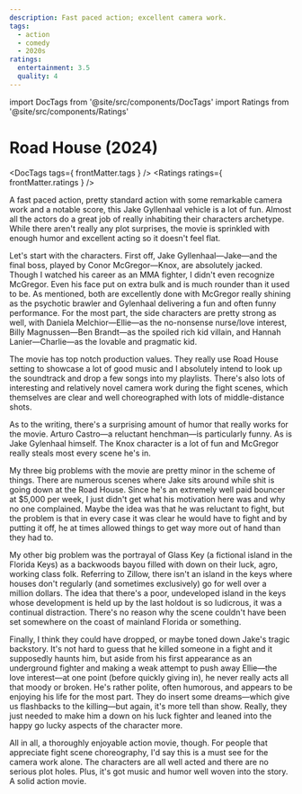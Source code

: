 ```yaml
---
description: Fast paced action; excellent camera work.
tags:
  - action
  - comedy
  - 2020s
ratings:
  entertainment: 3.5
  quality: 4
---
```

import DocTags from '@site/src/components/DocTags'
import Ratings from '@site/src/components/Ratings'

# Road House (2024)

<DocTags tags={ frontMatter.tags } />
<Ratings ratings={ frontMatter.ratings } />

A fast paced action, pretty standard action with some remarkable camera work and a notable score, this Jake Gyllenhaal vehicle is a lot of fun. Almost all the actors do a great job of really inhabiting their characters archetype. While there aren't really any plot surprises, the movie is sprinkled with enough humor and excellent acting so it doesn't feel flat.

Let's start with the characters. First off, Jake Gyllenhaal—Jake—and the final boss, played by Conor McGregor—Knox, are absolutely jacked. Though I watched his career as an MMA fighter, I didn't even recognize McGregor. Even his face put on extra bulk and is much rounder than it used to be. As mentioned, both are excellently done with McGregor really shining as the psychotic brawler and Gylenhaal delivering a fun and often funny performance. For the most part, the side characters are pretty strong as well, with Daniela Melchior—Ellie—as the no-nonsense nurse/love interest, Billy Magnussen—Ben Brandt—as the spoiled rich kid villain, and Hannah Lanier—Charlie—as the lovable and pragmatic kid.

The movie has top notch production values. They really use Road House setting to showcase a lot of good music and I absolutely intend to look up the soundtrack and drop a few songs into my playlists. There's also lots of interesting and relatively novel camera work during the fight scenes, which themselves are clear and well choreographed with lots of middle-distance shots.

As to the writing, there's a surprising amount of humor that really works for the movie. Arturo Castro—a reluctant henchman—is particularly funny. As is Jake Gylenhaal himself. The Knox character is a lot of fun and McGregor really steals most every scene he's in.

My three big problems with the movie are pretty minor in the scheme of things. There are numerous scenes where Jake sits around while shit is going down at the Road House. Since he's an extremely well paid bouncer at $5,000 per week, I just didn't get what his motivation here was and why no one complained. Maybe the idea was that he was reluctant to fight, but the problem is that in every case it was clear he would have to fight and by putting it off, he at times allowed things to get way more out of hand than they had to.

My other big problem was the portrayal of Glass Key (a fictional island in the Florida Keys) as a backwoods bayou filled with down on their luck, agro, working class folk. Referring to Zillow, there isn't an island in the keys where houses don't regularly (and sometimes exclusively) go for well over a million dollars. The idea that there's a poor, undeveloped island in the keys whose development is held up by the last holdout is so ludicrous, it was a continual distraction. There's no reason why the scene couldn't have been set somewhere on the coast of mainland Florida or something.

Finally, I think they could have dropped, or maybe toned down Jake's tragic backstory. It's not hard to guess that he killed someone in a fight and it supposedly haunts him, but aside from his first appearance as an underground fighter and making a weak attempt to push away Ellie—the love interest—at one point (before quickly giving in), he never really acts all that moody or broken. He's rather polite, often humorous, and appears to be enjoying his life for the most part. They do insert some dreams—which give us flashbacks to the killing—but again, it's more tell than show. Really, they just needed to make him a down on his luck fighter and leaned into the happy go lucky aspects of the character more.

All in all, a thoroughly enjoyable action movie, though. For people that appreciate fight scene choreography, I'd say this is a must see for the camera work alone. The characters are all well acted and there are no serious plot holes. Plus, it's got music and humor well woven into the story. A solid action movie.